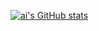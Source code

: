 [![ai's GitHub stats](https://github-readme-stats.vercel.app/api?username=thatoneaiguy)](https://github.com/anuraghazra/github-readme-stats)

